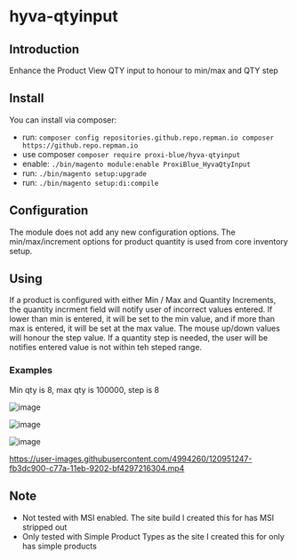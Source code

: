 # hyva-qtyinput

## Introduction

Enhance the Product View QTY input to honour to min/max and QTY step

## Install

You can install via composer:

* run: ```composer config repositories.github.repo.repman.io composer https://github.repo.repman.io```
* use composer ```composer require proxi-blue/hyva-qtyinput```
* enable: ```./bin/magento module:enable ProxiBlue_HyvaQtyInput```
* run: ```./bin/magento setup:upgrade```
* run: ```./bin/magento setup:di:compile```

## Configuration

The module does not add any new configuration options. The min/max/increment options for product quantity is used from core inventory setup.

## Using

If a product is configured with either Min / Max and Quantity Increments, the quantity incrment field will notify user of incorrect values entered.
If lower than min is entered, it will be set to the min value, and if more than max is entered, it will be set at the max value.
The mouse up/down values will honour the step value.
If a quantity step is needed, the user will be notifies entered value is not within teh steped range.

### Examples

Min qty is 8, max qty is 100000, step is 8

![image](https://user-images.githubusercontent.com/4994260/120951071-a4d08a80-c77a-11eb-8779-c3aa7d12daac.png)

![image](https://user-images.githubusercontent.com/4994260/120951137-bdd93b80-c77a-11eb-8da1-0dc6613a86da.png)

![image](https://user-images.githubusercontent.com/4994260/120951173-d21d3880-c77a-11eb-954c-d51d696b995f.png)


https://user-images.githubusercontent.com/4994260/120951247-fb3dc900-c77a-11eb-9202-bf4297216304.mp4



## Note

* Not tested with MSI enabled. The site build I created this for has MSI stripped out
* Only tested with Simple Product Types as the site I created this for only has simple products
